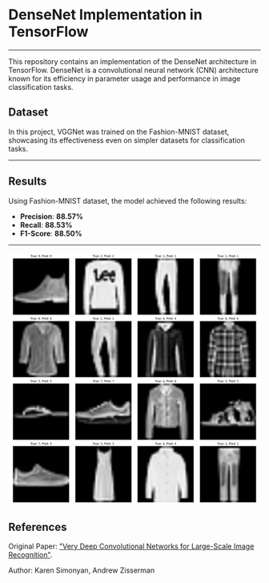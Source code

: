 # DenseNet Implementation in TensorFlow
---

This repository contains an implementation of the DenseNet architecture in TensorFlow. DenseNet is a convolutional neural network (CNN) architecture known for its efficiency in parameter usage and performance in image classification tasks.

## Dataset

In this project, VGGNet was trained on the Fashion-MNIST dataset, showcasing its effectiveness even on simpler datasets for classification tasks.

---
## Results
Using Fashion-MNIST dataset, the model achieved the following results:

- **Precision**: **88.57%**
- **Recall**: **88.53%**
- **F1-Score**: **88.50%**
---
![Fashion-MNIST](https://github.com/LadyAmely/DenseNet-tensorflow/blob/master/plots/predictions_visualizations.png)

## References
Original Paper: ["Very Deep Convolutional Networks for Large-Scale Image Recognition"](https://arxiv.org/pdf/1409.1556).

Author: Karen Simonyan, Andrew Zisserman

